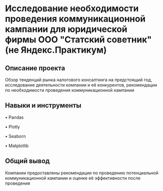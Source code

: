 # Исследование необходимости проведения коммуникационной кампании для юридической фирмы ООО "Статский советник" (не Яндекс.Практикум)

## Описание проекта

Обзор тенденций рынка налогового консалтинга на предстоящий год, исследование деятельности компании и её конкурентов, рекомендации по необходимости проведения коммуникационной кампании

## Навыки и инструменты

•	Pandas

•	Plotly

•	Seaborn

•	Matplotlib

## Общий вывод
Компании предоставлены рекомендации по проведению потенциальной коммуникационной кампании и оценке её эффективности после проведения
